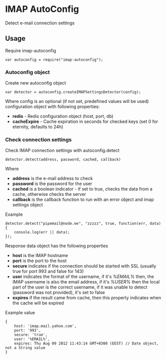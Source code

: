 # IMAP AutoConfig

Detect e-mail connection settings

## Usage

Require imap-autoconfig

    var autoconfig = require("imap-autoconfig");

### Autoconfig object

Create new autoconfig object

    var detector = autoconfig.createIMAPSettingsDetector(config);

Where config is an optional (if not set, predefined values will be used) 
configuration object with following properties:

  * **redis** - Redis configuration object (host, port, db)
  * **cacheExpire** - Cache expiration in seconds for checked keys (set 0 for eternity, defaults to 24h)

### Check connection settings

Check IMAP connection settings with autoconfig.detect

    detector.detect(address, password, cached, callback)

Where

  * **address** is the e-mail address to check
  * **password** is the password for the user
  * **cached** is a boolean indicator - if set to true, checks the data from a cache, otherwise checks the server
  * **callback** is the callback function to run with an error object and imap settings object

Example

    detector.detect("pipemail@node.ee", "zzzzz", true, function(err, data){
        console.log(err || data);
    });

Response data object has the following properties

  * **host** is the IMAP hostname
  * **port** is the port to the host
  * **secure** indicates if the connection should be started with SSL (usually true for port 993 and false for 143)
  * **user** indicates the format of the username, if it's *%EMAIL%* then, the IMAP username is also the email address, if it's *%USER%* then the local part of the user is the correct username, if it was unable to detect (password was not provided), it's set to false
  * **expires** if the result came from cache, then this property indicates when the cache will be expired

Example value

    { 
        host: 'imap.mail.yahoo.com',
        port: '993',
        secure: 'true',
        user: '%EMAIL%',
        expires: Thu Aug 09 2012 11:43:14 GMT+0300 (EEST) // Date object, not a String value
    }
